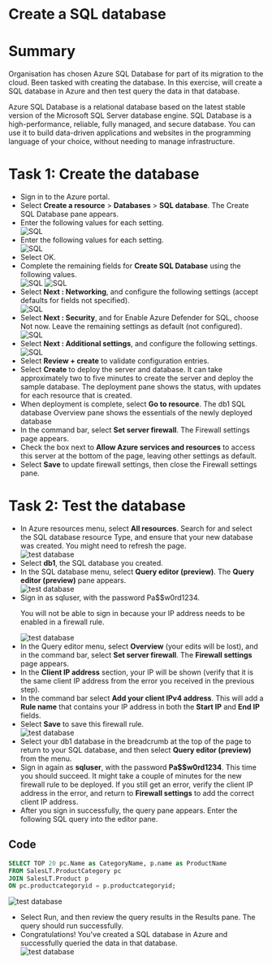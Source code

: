 # Create a SQL database

# Summary
<p>Organisation has chosen Azure SQL Database for part of its migration to the cloud. Been tasked with creating the database.
In this exercise, will create a SQL database in Azure and then test query the data in that database.</p>

<p>Azure SQL Database is a relational database based on the latest stable version of the Microsoft SQL Server database engine. SQL Database is a high-performance, reliable, fully managed, and secure database. You can use it to build data-driven applications and websites in the programming language of your choice, without needing to manage infrastructure.</p>

# Task 1: Create the database
<ul>
  <li>Sign in to the Azure portal.</li>
  <li>Select <b>Create a resource</b> > <b>Databases</b> > <b>SQL database</b>. The Create SQL Database pane appears.</li>
  <li>Enter the following values for each setting.</li>
  <img src="https://github.com/Jay-Jay23/Microsoft-Azure/blob/main/Azure%20SQL%20Database/image/Create%20a%20SQL%20database.png" alt="SQL">
  <li>Enter the following values for each setting.</li>
   <img src="https://github.com/Jay-Jay23/Microsoft-Azure/blob/main/Azure%20SQL%20Database/image/Create%20a%20SQL%20database2.png" alt="SQL">
  <li>Select OK.</li>
  <li>Complete the remaining fields for <b>Create SQL Database</b> using the following values.</li>
  <img src="https://github.com/Jay-Jay23/Microsoft-Azure/blob/main/Azure%20SQL%20Database/image/Create%20a%20SQL%20database3.png" alt="SQL">
  <img src="https://github.com/Jay-Jay23/Microsoft-Azure/blob/main/Azure%20SQL%20Database/image/Create%20a%20SQL%20database4.png" alt="SQL">
  <li>Select <b>Next : Networking</b>, and configure the following settings (accept defaults for fields not specified).</li>
  <img src="https://github.com/Jay-Jay23/Microsoft-Azure/blob/main/Azure%20SQL%20Database/image/Create%20a%20SQL%20database5.png" alt="SQL">
  <li>Select <b>Next : Security</b>, and for Enable Azure Defender for SQL, choose Not now. Leave the remaining settings as default (not configured).</li>
  <img src="https://github.com/Jay-Jay23/Microsoft-Azure/blob/main/Azure%20SQL%20Database/image/Create%20a%20SQL%20database6.png" alt="SQL">
  <li>Select <b>Next : Additional settings</b>, and configure the following settings.</li>
  <img src="https://github.com/Jay-Jay23/Microsoft-Azure/blob/main/Azure%20SQL%20Database/image/Create%20a%20SQL%20database7.png" alt="SQL">
  <li>Select <b>Review + create</b> to validate configuration entries.</li>
  <li>Select <b>Create</b> to deploy the server and database. It can take approximately two to five minutes to create the server and deploy the sample database. The deployment pane shows the status, with updates for each resource that is created.</li>
  <li>When deployment is complete, select <b>Go to resource</b>. The db1 SQL database Overview pane shows the essentials of the newly deployed database</li>
  <li>In the command bar, select <b>Set server firewall</b>. The Firewall settings page appears.</li>
  <li>Check the box next to <b>Allow Azure services and resources</b> to access this server at the bottom of the page, leaving other settings as default.</li>
  <li>Select <b>Save</b> to update firewall settings, then close the Firewall settings pane.</li>
  </ul>
  
  # Task 2: Test the database
<ul>
    <li>In Azure resources menu, select <b>All resources</b>. Search for and select the SQL database resource Type, and ensure that your new database was created.
      You might need to refresh the page.</li>
  <img src="https://github.com/Jay-Jay23/Microsoft-Azure/blob/main/Azure%20SQL%20Database/image/test%20database.png" alt="test database">
  <li>Select <b>db1</b>, the SQL database you created.</li>
  <li>In the SQL database menu, select <b>Query editor (preview)</b>. The <b>Query editor (preview)</b> pane appears.</li>
  <img src="https://github.com/Jay-Jay23/Microsoft-Azure/blob/main/Azure%20SQL%20Database/image/test%20database2.png" alt="test database">
  <li>Sign in as sqluser, with the password Pa$$w0rd1234.</li>
  <p>You will not be able to sign in because your IP address needs to be enabled in a firewall rule.</p>
  <img src ="https://github.com/Jay-Jay23/Microsoft-Azure/blob/main/Azure%20SQL%20Database/image/test%20database3.png" alt="test database">
  <li>In the Query editor menu, select <b>Overview</b> (your edits will be lost), and in the command bar, select <b>Set server firewall</b>. The <b>Firewall settings</b> page appears.</li>
  <li>In the <b>Client IP address</b> section, your IP will be shown (verify that it is the same client IP address from the error you received in the previous step).</li>
  <li>In the command bar select <b>Add your client IPv4 address</b>. This will add a <b>Rule name</b> that contains your IP address in both the <b>Start IP</b> and <b>End IP</b> fields.</li>
  <li>Select <b>Save</b> to save this firewall rule.</li>
  <img src ="https://github.com/Jay-Jay23/Microsoft-Azure/blob/main/Azure%20SQL%20Database/image/test%20database4.png" alt="test database">
  <li>Select your db1 database in the breadcrumb at the top of the page to return to your SQL database, and then select <b>Query editor (preview)</b> from the       menu.</li>
<li>Sign in again as <b>sqluser</b>, with the password <b>Pa$$w0rd1234</b>. This time you should succeed. It might take a couple of minutes for the new firewall rule to be deployed. If you still get an error, verify the client IP address in the error, and return to <b>Firewall settings</b> to add the correct client IP address.</li>
<li>After you sign in successfully, the query pane appears. Enter the following SQL query into the editor pane.</li>
</ul>

## Code
``` sql
SELECT TOP 20 pc.Name as CategoryName, p.name as ProductName
FROM SalesLT.ProductCategory pc
JOIN SalesLT.Product p
ON pc.productcategoryid = p.productcategoryid;
```
 <img src ="https://github.com/Jay-Jay23/Microsoft-Azure/blob/main/Azure%20SQL%20Database/image/test%20database5.png" alt="test database">
 
 <ul>
  <li>Select Run, and then review the query results in the Results pane. The query should run successfully.</li>
  <li>Congratulations! You've created a SQL database in Azure and successfully queried the data in that database.</li>
  <img src ="https://github.com/Jay-Jay23/Microsoft-Azure/blob/main/Azure%20SQL%20Database/image/test%20database6.png" alt="test database">
</ul>
 
